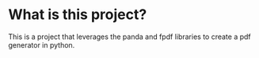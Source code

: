 # What is this project?

This is a project that leverages the panda and fpdf libraries to create a pdf generator in python.